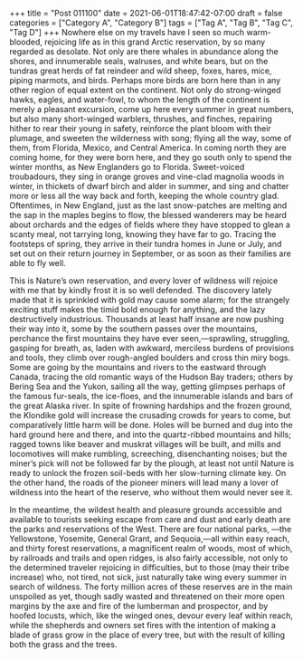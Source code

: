 +++
title = "Post 011100"
date = 2021-06-01T18:47:42-07:00
draft = false
categories = ["Category A", "Category B"]
tags = ["Tag A", "Tag B", "Tag C", "Tag D"]
+++
Nowhere else on my travels have I seen so much warm-blooded, rejoicing life as in this grand Arctic reservation, by so many regarded as desolate. Not only are there whales in abundance along the shores, and innumerable seals, walruses, and white bears, but on the tundras great herds of fat reindeer and wild sheep, foxes, hares, mice, piping marmots, and birds. Perhaps more birds are born here than in any other region of equal extent on the continent. Not only do strong-winged hawks, eagles, and water-fowl, to whom the length of the continent is merely a pleasant excursion, come up here every summer in great numbers, but also many short-winged warblers, thrushes, and finches, repairing hither to rear their young in safety, reinforce the plant bloom with their plumage, and sweeten the wilderness with song; flying all the way, some of them, from Florida, Mexico, and Central America. In coming north they are coming home, for they were born here, and they go south only to spend the winter months, as New Englanders go to Florida. Sweet-voiced troubadours, they sing in orange groves and vine-clad magnolia woods in winter, in thickets of dwarf birch and alder in summer, and sing and chatter more or less all the way back and forth, keeping the whole country glad. Oftentimes, in New England, just as the last snow-patches are melting and the sap in the maples begins to flow, the blessed wanderers may be heard about orchards and the edges of fields where they have stopped to glean a scanty meal, not tarrying long, knowing they have far to go. Tracing the footsteps of spring, they arrive in their tundra homes in June or July, and set out on their return journey in September, or as soon as their families are able to fly well.

This is Nature’s own reservation, and every lover of wildness will rejoice with me that by kindly frost it is so well defended. The discovery lately made that it is sprinkled with gold may cause some alarm; for the strangely exciting stuff makes the timid bold enough for anything, and the lazy destructively industrious. Thousands at least half insane are now pushing their way into it, some by the southern passes over the mountains, perchance the first mountains they have ever seen,—sprawling, struggling, gasping for breath, as, laden with awkward, merciless burdens of provisions and tools, they climb over rough-angled boulders and cross thin miry bogs. Some are going by the mountains and rivers to the eastward through Canada, tracing the old romantic ways of the Hudson Bay traders; others by Bering Sea and the Yukon, sailing all the way, getting glimpses perhaps of the famous fur-seals, the ice-floes, and the innumerable islands and bars of the great Alaska river. In spite of frowning hardships and the frozen ground, the Klondike gold will increase the crusading crowds for years to come, but comparatively little harm will be done. Holes will be burned and dug into the hard ground here and there, and into the quartz-ribbed mountains and hills; ragged towns like beaver and muskrat villages will be built, and mills and locomotives will make rumbling, screeching, disenchanting noises; but the miner’s pick will not be followed far by the plough, at least not until Nature is ready to unlock the frozen soil-beds with her slow-turning climate key. On the other hand, the roads of the pioneer miners will lead many a lover of wildness into the heart of the reserve, who without them would never see it.

In the meantime, the wildest health and pleasure grounds accessible and available to tourists seeking escape from care and dust and early death are the parks and reservations of the West. There are four national parks, —the Yellowstone, Yosemite, General Grant, and Sequoia,—all within easy reach, and thirty forest reservations, a magnificent realm of woods, most of which, by railroads and trails and open ridges, is also fairly accessible, not only to the determined traveler rejoicing in difficulties, but to those (may their tribe increase) who, not tired, not sick, just naturally take wing every summer in search of wildness. The forty million acres of these reserves are in the main unspoiled as yet, though sadly wasted and threatened on their more open margins by the axe and fire of the lumberman and prospector, and by hoofed locusts, which, like the winged ones, devour every leaf within reach, while the shepherds and owners set fires with the intention of making a blade of grass grow in the place of every tree, but with the result of killing both the grass and the trees.
